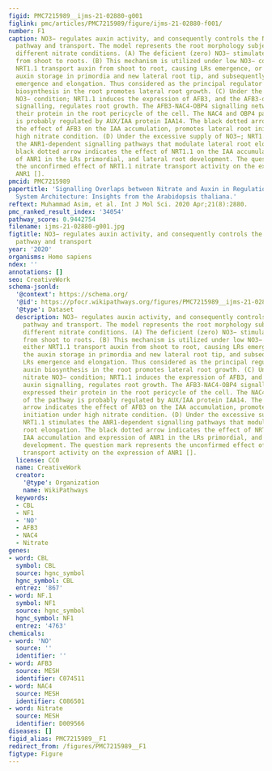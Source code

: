 ```yaml
---
figid: PMC7215989__ijms-21-02880-g001
figlink: pmc/articles/PMC7215989/figure/ijms-21-02880-f001/
number: F1
caption: NO3− regulates auxin activity, and consequently controls the NO3− assimilation
  pathway and transport. The model represents the root morphology subjected to four
  different nitrate conditions. (A) The deficient (zero) NO3− stimulates auxin translocation
  from shoot to roots. (B) This mechanism is utilized under low NO3− conditions, either
  NRT1.1 transport auxin from shoot to root, causing LRs emergence, or reduced the
  auxin storage in primordia and new lateral root tip, and subsequently inhibits LRs
  emergence and elongation. Thus considered as the principal regulator for the auxin
  biosynthesis in the root promotes lateral root growth. (C) Under the high nitrate
  NO3− condition; NRT1.1 induces the expression of AFB3, and the AFB3-dependent auxin
  signalling, regulates root growth. The AFB3-NAC4-OBP4 signalling network expressed
  their protein in the root pericycle of the cell. The NAC4 and OBP4 part of the pathway
  is probably regulated by AUX/IAA protein IAA14. The black dotted arrow indicates
  the effect of AFB3 on the IAA accumulation, promotes lateral root initiation under
  high nitrate condition. (D) Under the excessive supply of NO3−; NRT1.1 stimulates
  the ANR1-dependent signalling pathways that modulate lateral root elongation. The
  black dotted arrow indicates the effect of NRT1.1 on the IAA accumulation and expression
  of ANR1 in the LRs primordial, and lateral root development. The question mark represents
  the unconfirmed effect of NRT1.1 nitrate transport activity on the expression of
  ANR1 [].
pmcid: PMC7215989
papertitle: 'Signalling Overlaps between Nitrate and Auxin in Regulation of The Root
  System Architecture: Insights from the Arabidopsis thaliana.'
reftext: Muhammad Asim, et al. Int J Mol Sci. 2020 Apr;21(8):2880.
pmc_ranked_result_index: '34054'
pathway_score: 0.9442754
filename: ijms-21-02880-g001.jpg
figtitle: NO3− regulates auxin activity, and consequently controls the NO3− assimilation
  pathway and transport
year: '2020'
organisms: Homo sapiens
ndex: ''
annotations: []
seo: CreativeWork
schema-jsonld:
  '@context': https://schema.org/
  '@id': https://pfocr.wikipathways.org/figures/PMC7215989__ijms-21-02880-g001.html
  '@type': Dataset
  description: NO3− regulates auxin activity, and consequently controls the NO3− assimilation
    pathway and transport. The model represents the root morphology subjected to four
    different nitrate conditions. (A) The deficient (zero) NO3− stimulates auxin translocation
    from shoot to roots. (B) This mechanism is utilized under low NO3− conditions,
    either NRT1.1 transport auxin from shoot to root, causing LRs emergence, or reduced
    the auxin storage in primordia and new lateral root tip, and subsequently inhibits
    LRs emergence and elongation. Thus considered as the principal regulator for the
    auxin biosynthesis in the root promotes lateral root growth. (C) Under the high
    nitrate NO3− condition; NRT1.1 induces the expression of AFB3, and the AFB3-dependent
    auxin signalling, regulates root growth. The AFB3-NAC4-OBP4 signalling network
    expressed their protein in the root pericycle of the cell. The NAC4 and OBP4 part
    of the pathway is probably regulated by AUX/IAA protein IAA14. The black dotted
    arrow indicates the effect of AFB3 on the IAA accumulation, promotes lateral root
    initiation under high nitrate condition. (D) Under the excessive supply of NO3−;
    NRT1.1 stimulates the ANR1-dependent signalling pathways that modulate lateral
    root elongation. The black dotted arrow indicates the effect of NRT1.1 on the
    IAA accumulation and expression of ANR1 in the LRs primordial, and lateral root
    development. The question mark represents the unconfirmed effect of NRT1.1 nitrate
    transport activity on the expression of ANR1 [].
  license: CC0
  name: CreativeWork
  creator:
    '@type': Organization
    name: WikiPathways
  keywords:
  - CBL
  - NF1
  - 'NO'
  - AFB3
  - NAC4
  - Nitrate
genes:
- word: CBL
  symbol: CBL
  source: hgnc_symbol
  hgnc_symbol: CBL
  entrez: '867'
- word: NF.1
  symbol: NF1
  source: hgnc_symbol
  hgnc_symbol: NF1
  entrez: '4763'
chemicals:
- word: 'NO'
  source: ''
  identifier: ''
- word: AFB3
  source: MESH
  identifier: C074511
- word: NAC4
  source: MESH
  identifier: C086501
- word: Nitrate
  source: MESH
  identifier: D009566
diseases: []
figid_alias: PMC7215989__F1
redirect_from: /figures/PMC7215989__F1
figtype: Figure
---
```

